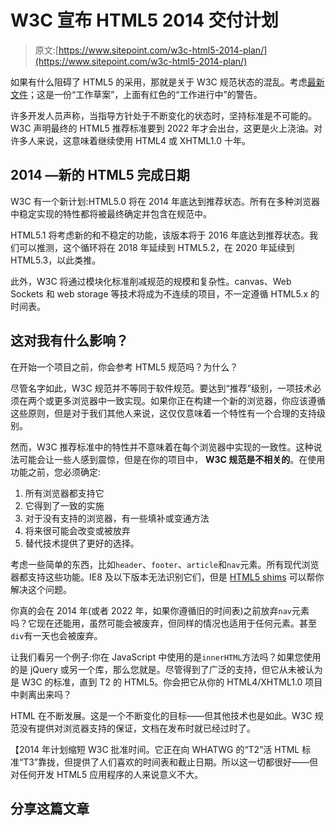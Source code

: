 # W3C 宣布 HTML5 2014 交付计划

> 原文:[https://www.sitepoint.com/w3c-html5-2014-plan/](https://www.sitepoint.com/w3c-html5-2014-plan/)

如果有什么阻碍了 HTML5 的采用，那就是关于 W3C 规范状态的混乱。考虑[最新文件](https://www.w3.org/TR/html5/)；这是一份“工作草案”，上面有红色的“工作进行中”的警告。

许多开发人员声称，当指导方针处于不断变化的状态时，坚持标准是不可能的。W3C 声明最终的 HTML5 推荐标准要到 2022 年才会出台，这更是火上浇油。对许多人来说，这意味着继续使用 HTML4 或 XHTML1.0 十年。

## 2014 —新的 HTML5 完成日期

W3C 有一个新计划:HTML5.0 将在 2014 年底达到推荐状态。所有在多种浏览器中稳定实现的特性都将被最终确定并包含在规范中。

HTML5.1 将考虑新的和不稳定的功能，该版本将于 2016 年底达到推荐状态。我们可以推测，这个循环将在 2018 年延续到 HTML5.2，在 2020 年延续到 HTML5.3，以此类推。

此外，W3C 将通过模块化标准削减规范的规模和复杂性。canvas、Web Sockets 和 web storage 等技术将成为不连续的项目，不一定遵循 HTML5.x 的时间表。

## 这对我有什么影响？

在开始一个项目之前，你会参考 HTML5 规范吗？为什么？

尽管名字如此，W3C 规范并不等同于软件规范。要达到“推荐”级别，一项技术必须在两个或更多浏览器中一致实现。如果你正在构建一个新的浏览器，你应该遵循这些原则，但是对于我们其他人来说，这仅仅意味着一个特性有一个合理的支持级别。

然而，W3C 推荐标准中的特性并不意味着在每个浏览器中实现的一致性。这种说法可能会让一些人感到震惊，但是在你的项目中， **W3C 规范是不相关的**。在使用功能之前，您必须确定:

1.  所有浏览器都支持它
2.  它得到了一致的实施
3.  对于没有支持的浏览器，有一些填补或变通方法
4.  将来很可能会改变或被放弃
5.  替代技术提供了更好的选择。

考虑一些简单的东西，比如`header`、`footer`、`article`和`nav`元素。所有现代浏览器都支持这些功能。IE8 及以下版本无法识别它们，但是 [HTML5 shims](http://code.google.com/p/html5shim/) 可以帮你解决这个问题。

你真的会在 2014 年(或者 2022 年，如果你遵循旧的时间表)之前放弃`nav`元素吗？它现在还能用，虽然可能会被废弃，但同样的情况也适用于任何元素。甚至`div`有一天也会被废弃。

让我们看另一个例子:你在 JavaScript 中使用的是`innerHTML`方法吗？如果您使用的是 jQuery 或另一个库，那么您就是。尽管得到了广泛的支持，但它从未被认为是 W3C 的标准，直到 T2 的 HTML5。你会把它从你的 HTML4/XHTML1.0 项目中剥离出来吗？

HTML 在不断发展。这是一个不断变化的目标——但其他技术也是如此。W3C 规范没有提供对浏览器支持的保证，文档在发布时就已经过时了。

【2014 年计划缩短 W3C 批准时间。它正在向 WHATWG 的“T2”活 HTML 标准“T3”靠拢，但提供了人们喜欢的时间表和截止日期。所以这一切都很好——但对任何开发 HTML5 应用程序的人来说意义不大。

## 分享这篇文章